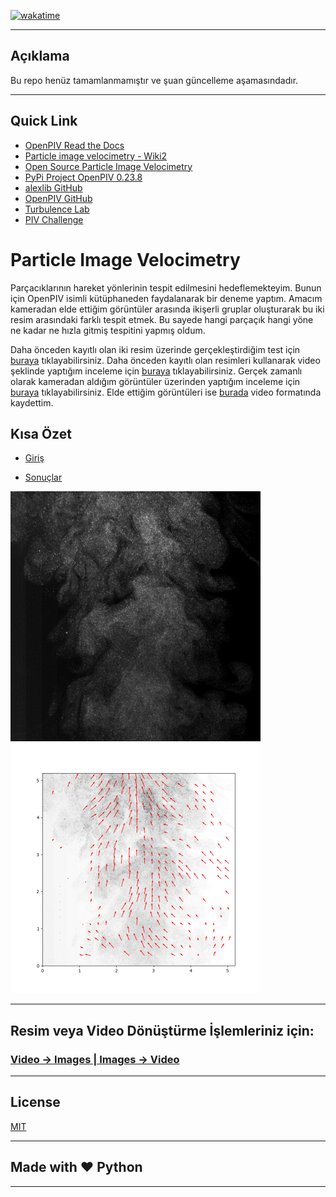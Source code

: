 [![wakatime](https://wakatime.com/badge/user/3c7a50f7-fbe6-44cd-bb8b-623bd7ce08b2/project/56fcd503-86b0-44d3-b04e-475aec8415a3.svg)](https://wakatime.com/badge/user/3c7a50f7-fbe6-44cd-bb8b-623bd7ce08b2/project/56fcd503-86b0-44d3-b04e-475aec8415a3)

---

## Açıklama

Bu repo henüz tamamlanmamıştır ve şuan güncelleme aşamasındadır.

---

## Quick Link

- [OpenPIV Read the Docs](https://openpiv.readthedocs.io/en/latest/index.html)
- [Particle image velocimetry - Wiki2](https://wiki2.org/en/Particle_image_velocimetry)
- [Open Source Particle Image Velocimetry](http://www.openpiv.net/)
- [PyPi Project OpenPIV 0.23.8](https://pypi.org/project/OpenPIV/)
- [alexlib GitHub ](https://github.com/alexlib/openpiv-python)
- [OpenPIV GitHub](https://github.com/OpenPIV)
- [Turbulence Lab](https://www.turbulencelab.sites.tau.ac.il/)
- [PIV Challenge](https://www.pivchallenge.org/)

# Particle Image Velocimetry

Parçacıklarının hareket yönlerinin tespit edilmesini hedeflemekteyim. Bunun için OpenPIV isimli kütüphaneden faydalanarak bir deneme yaptım. Amacım kameradan elde ettiğim görüntüler arasında ikişerli gruplar oluşturarak bu iki resim arasındaki farklı tespit etmek. Bu sayede hangi parçaçık hangi yöne ne kadar ne hızla gitmiş tespitini yapmış oldum.

Daha önceden kayıtlı olan iki resim üzerinde gerçekleştirdiğim test için [buraya](./main.ipynb) tıklayabilirsiniz.
Daha önceden kayıtlı olan resimleri kullanarak video şeklinde yaptığım inceleme için [buraya](./localPIV.py) tıklayabilirsiniz.
Gerçek zamanlı olarak kameradan aldığım görüntüler üzerinden yaptığım inceleme için [buraya](#) tıklayabilirsiniz.
Elde ettiğim görüntüleri ise [burada](./result_view.py) video formatında kaydettim.

## Kısa Özet

- [Giriş](#)

- [Sonuçlar](#)

<img src="./test_images/a_frame/c000a.bmp" width="400"> <br /> <img src="./result/img_0.bmp" width="400">

---

## Resim veya Video Dönüştürme İşlemleriniz için:

### [Video -> Images | Images -> Video](./img_video/README.md)

---

## License
[MIT](LICENSE)

---

## Made with ❤️ Python

---